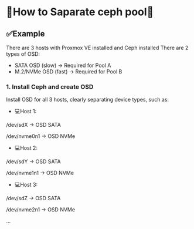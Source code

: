 # 🔰How to Saparate ceph pool🔰


##  ✅Example 

There are 3 hosts with Proxmox VE installed and Ceph installed
There are 2 types of OSD:
- SATA OSD (slow) → Required for Pool A
- M.2/NVMe OSD (fast) → Required for Pool B

### 1. Install Ceph and create OSD

Install OSD for all 3 hosts, clearly separating device types, such as:

- 💻Host 1:

/dev/sdX → OSD SATA

/dev/nvme0n1 → OSD NVMe

- 💻Host 2:

/dev/sdY → OSD SATA

/dev/nvme1n1 → OSD NVMe

- 💻Host 3:

/dev/sdZ → OSD SATA

/dev/nvme2n1 → OSD NVMe

…
